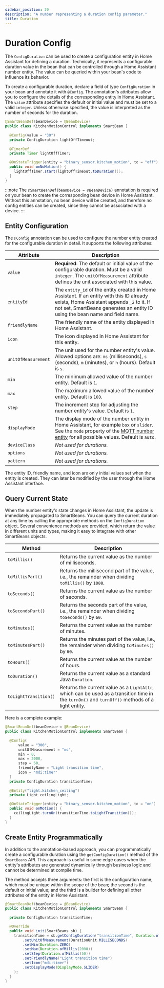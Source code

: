 ```yaml
---
sidebar_position: 20
description: "A number representing a duration config parameter."
title: Duration
---
```


# Duration Config

The `ConfigDuration` can be used to create a configuration entity in Home Assistant for defining a duration. Technically, 
it represents a configurable duration value in the bean that can be controlled through a Home Assistant number entity. 
The value can be queried within your bean's code to influence its behavior. 

To create a configurable duration, declare a field of type `ConfigDuration` in your bean and annotate it with `@Config`. 
The annotation's attributes allow you to configure the details of the corresponding entity in Home Assistant. The `value`
attribute specifies the default or initial value and must be set to a valid `integer`. Unless otherwise specified, the
value is interpreted as the number of seconds for the duration.

````java
@SmartBeanDef(beanDevice = @BeanDevice)
public class KitchenMotionControl implements SmartBean {
  
  @Config(value = "30")
  private ConfigDuration lightOffTimeout;
  
  @TimerDef
  private Timer lightOffTimer;

  @OnStateTrigger(entity = "binary_sensor.kitchen_motion", to = "off")
  public void onNoMotion() {
    lightOffTimer.start(lightOffTimeout.toDuration());
  }
}
````

:::note
The `@SmartBeanDef(beanDevice = @BeanDevice)` annotation is required on your bean to create the corresponding bean device 
in Home Assistant. Without this annotation, no bean device will be created, and therefore no config entities can be 
created, since they cannot be associated with a device.
:::

## Entity Configuration

The `@Config` annotation can be used to configure the number entity created for the configurable duration in detail. It
supports the following attributes:

| Attribute           | Description                                                                                                                                                                                                                                      |
|---------------------|--------------------------------------------------------------------------------------------------------------------------------------------------------------------------------------------------------------------------------------------------|
| `value`             | **Required:** The default or initial value of the configurable duration. Must be a valid `integer`. The `unitOfMeasurement` attribute defines the unit associated with this value.                                                               |
| `entityId`          | The `entity_id` of the entity created in Home Assistant. If an entity with this ID already exists, Home Assistant appends `_2` to it. If not set, SmartBeans generates an entity ID using the bean name and field name.                          |
| `friendlyName`      | The friendly name of the entity displayed in Home Assistant.                                                                                                                                                                                     |
| `icon`              | The icon displayed in Home Assistant for this entity.                                                                                                                                                                                            |
| `unitOfMeasurement` | The unit used for the number entity's value. Allowed options are: `ms` (milliseconds), `s` (seconds), `m` (minutes), or `h` (hours). Default is `s`.                                                                                             |
| `min`               | The minimum allowed value of the number entity. Default is `1`.                                                                                                                                                                                  |
| `max`               | The maximum allowed value of the number entity. Default is `100`.                                                                                                                                                                                |
| `step`              | The increment step for adjusting the number entity's value. Default is `1`.                                                                                                                                                                      |
| `displayMode`       | The display mode of the number entity in Home Assistant, for example `box` or `slider`. See the `mode` property of the [MQTT number entity](https://www.home-assistant.io/integrations/number.mqtt/) for all possible values. Default is `auto`. |
| `deviceClass`       | _Not used for durations._                                                                                                                                                                                                                        |
| `options`           | _Not used for durations._                                                                                                                                                                                                                        |
| `pattern`           | _Not used for durations._                                                                                                                                                                                                                        |

The entity ID, friendly name, and icon are only initial values set when the entity is created. They can later be 
modified by the user through the Home Assistant interface.

## Query Current State

When the number entity's state changes in Home Assistant, the update is immediately propagated to SmartBeans. You can
query the current duration at any time by calling the appropriate methods on the `ConfigDuration` object. Several
convenience methods are provided, which return the value in different units and types, making it easy to integrate with 
other SmartBeans objects.

| Method                | Description                                                                                                                                                          |
|-----------------------|----------------------------------------------------------------------------------------------------------------------------------------------------------------------|
| `toMillis()`          | Returns the current value as the number of milliseconds.                                                                                                             |
| `toMillisPart()`      | Returns the millisecond part of the value, i.e., the remainder when dividing `toMillis()` by `1000`.                                                                 |
| `toSeconds()`         | Returns the current value as the number of seconds.                                                                                                                  |
| `toSecondsPart()`     | Returns the seconds part of the value, i.e., the remainder when dividing `toSeconds()` by `60`.                                                                      |
| `toMinutes()`         | Returns the current value as the number of minutes.                                                                                                                  |
| `toMinutesPart()`     | Returns the minutes part of the value, i.e., the remainder when dividing `toMinutes()` by `60`.                                                                      |
| `toHours()`           | Returns the current value as the number of hours.                                                                                                                    |
| `toDuration()`        | Returns the current value as a standard Java `Duration`.                                                                                                             |
| `toLightTransition()` | Returns the current value as a `LightAttr`, which can be used as a transition time in the `turnOn()` and `turnOff()` methods of a [light entity](../entities/light). |

Here is a complete example:

````java
@SmartBeanDef(beanDevice = @BeanDevice)
public class KitchenMotionControl implements SmartBean {
  
  @Config(
      value = "300",
      unitOfMeasurement = "ms",
      min = 0,
      max = 2000,
      step = 50,
      friendlyName = "Light transition time",
      icon = "mdi:timer"
  )
  private ConfigDuration transitionTime;
  
  @Entity("light.kitchen_ceiling")
  private Light ceilingLight;

  @OnStateTrigger(entity = "binary_sensor.kitchen_motion", to = "on")
  public void onMotion() {
    ceilingLight.turnOn(transitionTime.toLightTransition());
  }
}
````

## Create Entity Programmatically

In addition to the annotation-based approach, you can programmatically create a configurable duration using the 
`getConfigDuration()` method of the `SmartBeans` API. This approach is useful in some edge cases when the entity's
attributes are generated dynamically through business logic and cannot be determined at compile time. 

The method accepts three arguments: the first is the configuration name, which must be unique within the scope of the
bean; the second is the default or initial value; and the third is a builder for defining all other attributes of the 
entity in Home Assistant.

````java
@SmartBeanDef(beanDevice = @BeanDevice)
public class KitchenMotionControl implements SmartBean {
  
  private ConfigDuration transitionTime;

  @Override
  public void init(SmartBeans sb) {
    transitionTime = sb.getConfigDuration("transitionTime", Duration.ofMillis(300), def -> def
        .setUnitOfMeasurement(DurationUnit.MILLISECONDS)
        .setMin(Duration.ZERO)
        .setMax(Duration.ofMillis(2000))
        .setStep(Duration.ofMillis(50))
        .setFriendlyName("Light transition time")
        .setIcon("mdi:timer")
        .setDisplayMode(DisplayMode.SLIDER)
    );
  }
}
````
